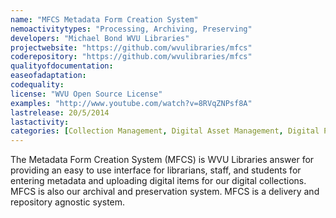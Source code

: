 ```yaml
---
name: "MFCS Metadata Form Creation System"
nemoactivitytypes: "Processing, Archiving, Preserving"
developers: "Michael Bond WVU Libraries"
projectwebsite: "https://github.com/wvulibraries/mfcs"
coderepository: "https://github.com/wvulibraries/mfcs"
qualityofdocumentation: 
easeofadaptation: 
codequality: 
license: "WVU Open Source License"
examples: "http://www.youtube.com/watch?v=8RVqZNPsf8A"
lastrelease: 20/5/2014
lastactivity: 
categories: [Collection Management, Digital Asset Management, Digital Preservation]
---
```

The Metadata Form Creation System (MFCS) is WVU Libraries answer for  providing an easy to use interface for librarians, staff, and students  for entering metadata and uploading digital items for our digital  collections. MFCS is also our archival and preservation system. MFCS is a delivery and repository agnostic system.
